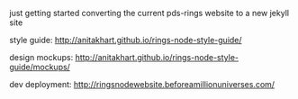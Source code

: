 just getting started converting the current pds-rings website to a new jekyll site

style guide:
http://anitakhart.github.io/rings-node-style-guide/

design mockups:
http://anitakhart.github.io/rings-node-style-guide/mockups/

dev deployment: 
http://ringsnodewebsite.beforeamillionuniverses.com/
